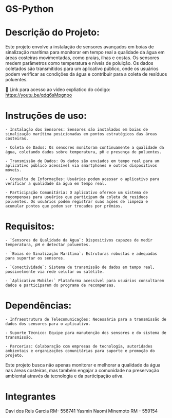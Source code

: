 # GS-Python


# Descrição do Projeto:
 Este projeto envolve a instalação de sensores avançados em boias de sinalização marítima para monitorar em tempo real a qualidade da água em áreas costeiras movimentadas, como praias, ilhas e costas. Os sensores medem parâmetros como temperatura e níveis de poluição. Os dados coletados são transmitidos para um aplicativo público, onde os usuários podem verificar as condições da água e contribuir para a coleta de resíduos poluentes.

 🔗 Link para acesso ao vídeo expliatico do código: https://youtu.be/qdq6sMpgnpo

# Instruções de uso:
    - Instalação dos Sensores: Sensores são instalados em boias de sinalização marítima posicionadas em pontos estratégicos das áreas costeiras.

    - Coleta de Dados: Os sensores monitoram continuamente a qualidade da água, coletando dados sobre temperatura, pH e presença de poluentes.

    - Transmissão de Dados: Os dados são enviados em tempo real para um aplicativo público acessível via smartphones e outros dispositivos móveis.

    - Consulta de Informações: Usuários podem acessar o aplicativo para verificar a qualidade da água em tempo real.

    - Participação Comunitária: O aplicativo oferece um sistema de recompensas para usuários que participam da coleta de resíduos poluentes. Os usuários podem registrar suas ações de limpeza e acumular pontos que podem ser trocados por prêmios.

# Requisitos:  
    - `Sensores de Qualidade da Água`: Dispositivos capazes de medir temperatura, pH e detectar poluentes.

    - `Boias de Sinalização Marítima`: Estruturas robustas e adequadas para suportar os sensores.

    - `Conectividade`: Sistema de transmissão de dados em tempo real, possivelmente via rede celular ou satélite.

    - `Aplicativo Mobile:` Plataforma acessível para usuários consultarem dados e participarem do programa de recompensas.

# Dependências:
    - Infraestrutura de Telecomunicações: Necessária para a transmissão de dados dos sensores para o aplicativo.

    - Suporte Técnico: Equipe para manutenção dos sensores e do sistema de transmissão.

    - Parcerias: Colaboração com empresas de tecnologia, autoridades ambientais e organizações comunitárias para suporte e promoção do projeto.


Este projeto busca não apenas monitorar e melhorar a qualidade da água nas áreas costeiras, mas também engajar a comunidade na preservação ambiental através da tecnologia e da participação ativa.

# Integrantes
Davi dos Reis Garcia RM- 556741
Yasmin Naomi Minemoto RM - 559154


